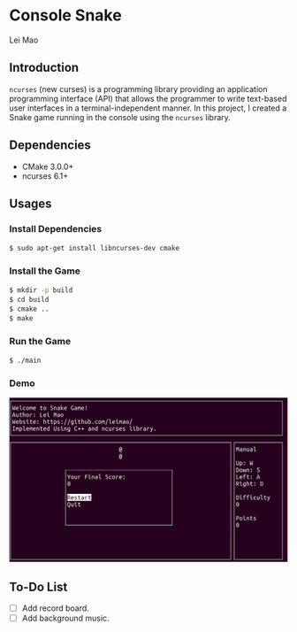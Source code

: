 # Console Snake

Lei Mao

## Introduction

`ncurses` (new curses) is a programming library providing an application programming interface (API) that allows the programmer to write text-based user interfaces in a terminal-independent manner. In this project, I created a Snake game running in the console using the `ncurses` library.

## Dependencies

* CMake 3.0.0+
* ncurses 6.1+


## Usages

### Install Dependencies

```bash
$ sudo apt-get install libncurses-dev cmake
```

### Install the Game

```bash
$ mkdir -p build
$ cd build
$ cmake ..
$ make
```

### Run the Game

```bash
$ ./main
```

### Demo

![](demo/snake.gif)

## To-Do List

- [ ] Add record board.
- [ ] Add background music.